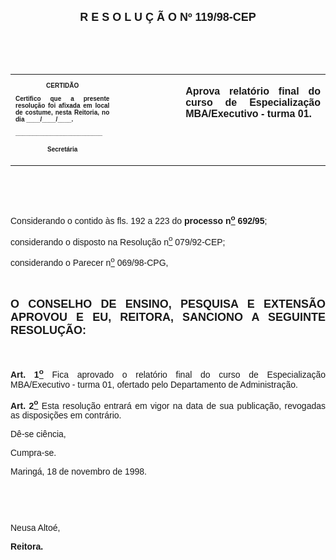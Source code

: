 <BODY>

<B><FONT FACE="Arial" SIZE=4><P ALIGN="CENTER"></P>
<P ALIGN="CENTER">&nbsp;</P>
<P ALIGN="CENTER">R E S O L U &Ccedil; &Atilde; O  Nº  119/98-CEP</P>
</B></FONT><FONT FACE="Arial"><P ALIGN="JUSTIFY"></P>
<P ALIGN="JUSTIFY">&nbsp;</P>
<P ALIGN="JUSTIFY">&nbsp;</P></FONT>
<TABLE CELLSPACING=0 BORDER=0 CELLPADDING=7 WIDTH=596>
<TR><TD WIDTH="33%" VALIGN="TOP">
<B><FONT FACE="Arial" SIZE=1><P ALIGN="CENTER">CERTID&Atilde;O</P>
<P ALIGN="JUSTIFY">   Certifico que a presente resolu&ccedil;&atilde;o foi afixada em local de costume, nesta Reitoria, no dia ____/____/____.</P>
<P ALIGN="JUSTIFY"></P>
<P ALIGN="JUSTIFY">_________________________</P>
<P ALIGN="CENTER">Secret&aacute;ria</B></FONT></TD>
<TD WIDTH="21%" VALIGN="TOP">&nbsp;</TD>
<TD WIDTH="47%" VALIGN="TOP">
<B><FONT FACE="Arial"><P ALIGN="JUSTIFY">Aprova relat&oacute;rio final do curso de Especializa&ccedil;&atilde;o MBA/Executivo - turma 01.</B></FONT></TD>
</TR>
</TABLE>

<FONT FACE="Arial"><P ALIGN="JUSTIFY"></P>
<P ALIGN="JUSTIFY">&nbsp;</P>
<P ALIGN="JUSTIFY">&nbsp;</P>
<P ALIGN="JUSTIFY">&#9;Considerando o contido &agrave;s fls. 192 a 223 do <B>processo n<U><SUP>o</U></SUP> 692/95</B>;</P>
<P ALIGN="JUSTIFY">&#9;considerando o disposto na Resolu&ccedil;&atilde;o n<U><SUP>o</U></SUP> 079/92-CEP;</P>
<P ALIGN="JUSTIFY">&#9;considerando o Parecer n<U><SUP>o</U></SUP> 069/98-CPG,</P>
<P ALIGN="JUSTIFY"></P>
<P ALIGN="JUSTIFY">&nbsp;</P>
</FONT><B><FONT FACE="Arial" SIZE=4><P ALIGN="JUSTIFY">O CONSELHO DE ENSINO, PESQUISA E EXTENS&Atilde;O APROVOU E EU, REITORA, SANCIONO A SEGUINTE RESOLU&Ccedil;&Atilde;O:</P>
</B></FONT><FONT FACE="Arial"><P ALIGN="JUSTIFY"></P>
<P ALIGN="JUSTIFY">&nbsp;</P>
<P ALIGN="JUSTIFY">&#9;<B>Art. 1<U><SUP>o</B></U></SUP> Fica aprovado o relat&oacute;rio final do curso de Especializa&ccedil;&atilde;o MBA/Executivo - turma 01, ofertado pelo Departamento de Administra&ccedil;&atilde;o.</P>
<P ALIGN="JUSTIFY">&#9;<B>Art. 2<U><SUP>o</B></U></SUP> Esta resolu&ccedil;&atilde;o entrar&aacute; em vigor na data de sua publica&ccedil;&atilde;o, revogadas as disposi&ccedil;&otilde;es em contr&aacute;rio.</P>
<P ALIGN="JUSTIFY">&#9;D&ecirc;-se ci&ecirc;ncia,</P>
<P ALIGN="JUSTIFY">&#9;Cumpra-se.</P>
<P ALIGN="JUSTIFY">Maring&aacute;, 18 de novembro de 1998.</P>
<P ALIGN="JUSTIFY"></P>
<P ALIGN="JUSTIFY">&nbsp;</P>
<P ALIGN="JUSTIFY">&nbsp;</P>
<P ALIGN="JUSTIFY">Neusa Alto&eacute;,</P>
<B><P ALIGN="JUSTIFY">Reitora.</P>
<P ALIGN="JUSTIFY"></P></B></FONT></BODY>
